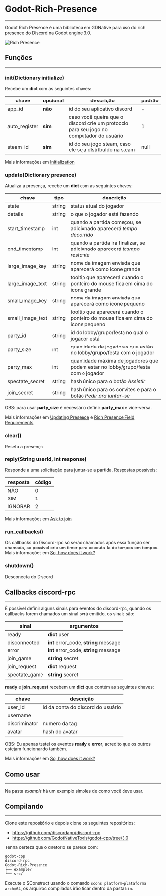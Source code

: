 # Godot-Rich-Presence
---
Godot Rich Presence é uma biblioteca em GDNative para uso do rich presence do Discord na Godot engine 3.0.

![Rich Presence](https://i.imgur.com/5IxTNBL.png)

## Funções
---
### init(Dictionary initialize)
Recebe um **dict** com as seguintes chaves:

| chave         | opcional | descrição | padrão |
| ------------- | -------- | ---------------------------- | --- |
| app_id        | **não**      | id do seu aplicativo discord | **-** |
| auto_register | **sim**      | caso você queira que o discord crie um protocolo para seu jogo no computador do usuário | 1 |
| steam_id      | **sim**      | id do seu jogo steam, caso ele seja distribuido na steam | null  |

Mais informações em [Initialization](https://discordapp.com/developers/docs/rich-presence/how-to#initialization)

### update(Dictionary presence)
Atualiza a presença, recebe um **dict** com as seguintes chaves:

| chave | tipo | descrição |
| ----- | ---- | --------- |
| state | string | status atual do jogador |
| details | string |o que o jogador está fazendo |
| start_timestamp | int | quando a partida começou, se adicionado aparecerá _tempo decorrido_ |
| end_timestamp | int | quando a partida irá finalizar, se adicionado aparecerá _tesmpo restante_ |
| large_image_key | string | nome da imagem enviada que aparecerá como icone grande |
| large_image_text | string | tooltip que aparecerá quando o ponteiro do mouse fica em cima do icone grande |
| small_image_key | string | nome da imagem enviada que aparecerá como icone pequeno |
| small_image_text | string | tooltip que aparecerá quando o ponteiro do mouse fica em cima do icone pequeno |
| party_id | string | id do lobby/grupo/festa no qual o jogador está |
| party_size | int | quantidade de jogadores que estão no lobby/grupo/festa com o jogador |
| party_max | int | quantidade máxima de jogadores que podem estar no lobby/grupo/festa com o jogador |
| spectate_secret | string | hash único para o botão _Assistir_ |
| join_secret | string | hash único para os convites e para o botão _Pedir pra juntar-se_ |

OBS: para usar **party_size** é necessário definir **party_max** e vice-versa.

Mais informações em [Updating Presence](https://discordapp.com/developers/docs/rich-presence/how-to#updating-presence) e [Rich Presence Field Requirements](https://discordapp.com/developers/docs/rich-presence/how-to#rich-presence-field-requirements)

### clear()
Reseta a presença

### reply(String userId, int response)
Responde a uma solicitação para juntar-se a partida. Respostas possíveis:

| resposta | código |
| -------- | ------ |
| NÃO      | 0      |
| SIM      | 1      |
| IGNORAR  | 2      |

Mais informações em [Ask to join](https://discordapp.com/developers/docs/rich-presence/how-to#ask-to-join)

### run_callbacks()
Os callbacks do Discord-rpc só serão chamados após essa função ser chamada, se possível crie um timer para executa-la de tempos em tempos.
Mais informações em [So, how does it work?](https://discordapp.com/developers/docs/rich-presence/how-to#so-how-does-it-work)

### shutdown()
Desconecta do Discord

## Callbacks discord-rpc
---
É possível definir alguns sinais para eventos do discord-rpc, quando os callbacks forem chamados um sinal será emitido, os sinais são:

| sinal         | argumentos                             |
| ------------- | -------------------------------------- |
| ready         | **dict** user                          |
| disconnected  | **int** error_code, **string** message |
| error         | **int** error_code, **string** message |
| join_game     | **string** secret                      |
| join_request  | **dict** request                       |
| spectate_game | **string** secret                      |

**ready** e **join_request** recebem um **dict** que contém as seguintes chaves:

| chave         | descrição                         |
| ------------- | --------------------------------- |
| user_id       | id da conta do discord do usuário |
| username      |                                   |
| discriminator | numero da tag                     |
| avatar        | hash do avatar                    |

OBS: Eu apenas testei os eventos **ready** e **error**, acredito que os outros estejam funcionando também.

Mais informações em [So, how does it work?](https://discordapp.com/developers/docs/rich-presence/how-to#so-how-does-it-work)

## Como usar
---
Na pasta _example_ há um exemplo simples de como você deve usar.

## Compilando
---
Clone este repositório e depois clone os seguintes repositórios:
- https://github.com/discordapp/discord-rpc
- https://github.com/GodotNativeTools/godot-cpp/tree/3.0

Tenha certeza que o diretório se parece com:
```
godot-cpp
discord-rpc
Godot-Rich-Presence
├── example/
└── src/
```

Execute o SConstruct usando o comando `scons platform=plataforma arch=64`, os arquivoc compilados irão ficar dentro da pasta `bin`.
